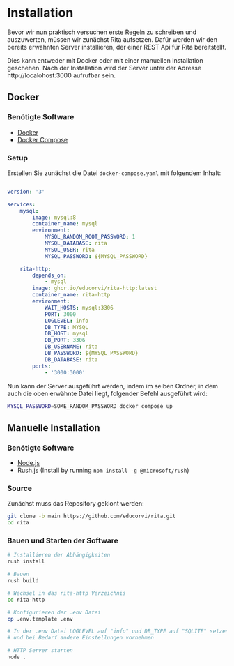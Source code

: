 # Installation
Bevor wir nun praktisch versuchen erste Regeln zu schreiben und auszuwerten, müssen wir zunächst Rita aufsetzen. Dafür werden wir den bereits erwähnten Server installieren, der einer REST Api für Rita bereitstellt.

Dies kann entweder mit Docker oder mit einer manuellen Installation geschehen. Nach der Installation wird der Server unter der Adresse http://localohost:3000 aufrufbar sein.
## Docker
### Benötigte Software
- [Docker](https://docs.docker.com/engine/install/)
- [Docker Compose](https://docs.docker.com/compose/install/)

### Setup
Erstellen Sie zunächst die Datei `docker-compose.yaml` mit folgendem Inhalt:
```yaml

version: '3'

services:
    mysql:
        image: mysql:8
        container_name: mysql
        environment:
            MYSQL_RANDOM_ROOT_PASSWORD: 1
            MYSQL_DATABASE: rita
            MYSQL_USER: rita
            MYSQL_PASSWORD: ${MYSQL_PASSWORD}

    rita-http:
        depends_on:
            - mysql
        image: ghcr.io/educorvi/rita-http:latest
        container_name: rita-http
        environment:
            WAIT_HOSTS: mysql:3306
            PORT: 3000
            LOGLEVEL: info
            DB_TYPE: MYSQL
            DB_HOST: mysql
            DB_PORT: 3306
            DB_USERNAME: rita
            DB_PASSWORD: ${MYSQL_PASSWORD}
            DB_DATABASE: rita
        ports:
            - '3000:3000'
```
Nun kann der Server ausgeführt werden, indem im selben Ordner, in dem auch die oben erwähnte Datei liegt, folgender Befehl ausgeführt wird:
```bash
MYSQL_PASSWORD=SOME_RANDOM_PASSWORD docker compose up
```

## Manuelle Installation
### Benötigte Software
- [Node.js](https://nodejs.org/)
- Rush.js (Install by running `npm install -g @microsoft/rush`)

### Source
Zunächst muss das Repository geklont werden:
```bash
git clone -b main https://github.com/educorvi/rita.git
cd rita
```

### Bauen und Starten der Software
```bash
# Installieren der Abhängigkeiten
rush install

# Bauen
rush build

# Wechsel in das rita-http Verzeichnis
cd rita-http

# Konfigurieren der .env Datei
cp .env.template .env

# In der .env Datei LOGLEVEL auf "info" und DB_TYPE auf "SQLITE" setzen 
# und bei Bedarf andere Einstellungen vornehmen

# HTTP Server starten
node .
```
